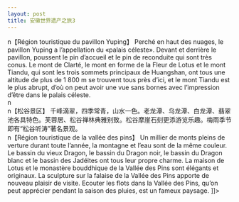 ```yaml
---
layout: post
title: 安徽世界遗产之旅3
---
```


<p>n【Région touristique du pavillon Yuping】  Perché en haut des nuages, le pavillon Yuping a l’appellation du «palais céleste». Devant et derrière le pavillon, poussent le pin d’accueil et le pin de reconduite qui sont très conus. Le mont de Clarté, le mont en forme de la Fleur de Lotus et le mont Tiandu, qui sont les trois sommets principaux de Huangshan, ont tous une altitude de plus de 1 800 m se trouvent tous près d’ici, et le mont Tiandu est le plus abrupt, d’où on peut avoir une vue sans bornes avec l’impression d’être dans le palais céleste. <br />n<br />n【松谷景区】   千峰滴翠，四季常青，山水一色。老龙潭、乌龙潭、白龙潭、翡翠池各具特色。芙蓉居、松谷禅林典雅别致。松谷摩崖石刻更添游览乐趣。梅雨季节即有“松谷听涛”著名景观。<br />n【Région touristique de la vallée des pins】  Un millier de monts pleins de verture durant toute l’année, la montagne et l’eau sont de la même couleur. Le bassin du vieux Dragon, le bassin du Dragon noir, le bassin du Dragon blanc et le bassin des Jadéites ont tous leur propre charme. La maison de Lotus et le monastère bouddhique de la Vallée des Pins sont élégants et originaux. La sculpture sur la falaise de la Vallée des Pins apporte de nouveau plaisir de visite. Ecouter les flots dans la Vallée des Pins, qu’on peut apprécier pendant la saison des pluies, est un fameux paysage. ]]&gt;
</p>
